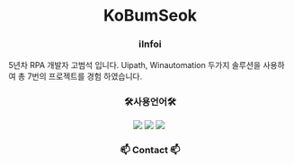<h1 align="center"> KoBumSeok</h1>

<h3 align="center">ℹ️Infoℹ️</h3>
5년차 RPA 개발자 고범석 입니다. Uipath, Winautomation 두가지 솔루션을 사용하여 총 7번의 프로젝트를 경험 하였습니다.

<h3 align="center">🛠사용언어🛠</h3>
<div align="center">
<img src="https://img.shields.io/badge/HTML5-E34F26?style=flat-square&logo=HTML5&logoColor=white"/>
<img src="https://img.shields.io/badge/CSS3-1572B6?style=flat-square&logo=CSS3&logoColor=white"/>
<img src="https://img.shields.io/badge/Uipath-FA4616?style=flat-square&logo=Uipath&logoColor=white"/>&nbsp;
</div>


<h3 align="center">📫 Contact 📫</h3>
